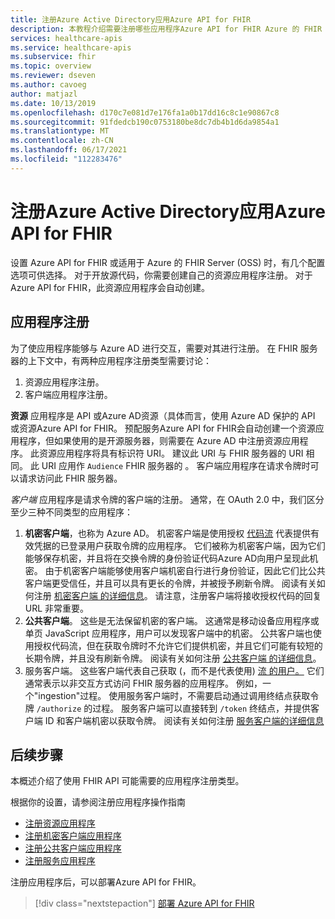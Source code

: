 ```yaml
---
title: 注册Azure Active Directory应用Azure API for FHIR
description: 本教程介绍需要注册哪些应用程序Azure API for FHIR Azure 的 FHIR 服务器。
services: healthcare-apis
ms.service: healthcare-apis
ms.subservice: fhir
ms.topic: overview
ms.reviewer: dseven
ms.author: cavoeg
author: matjazl
ms.date: 10/13/2019
ms.openlocfilehash: d170c7e081d7e176fa1a0b17dd16c8c1e90867c8
ms.sourcegitcommit: 91fdedcb190c0753180be8dc7db4b1d6da9854a1
ms.translationtype: MT
ms.contentlocale: zh-CN
ms.lasthandoff: 06/17/2021
ms.locfileid: "112283476"
---
```

# <a name="register-the-azure-active-directory-apps-for-azure-api-for-fhir"></a>注册Azure Active Directory应用Azure API for FHIR

设置 Azure API for FHIR 或适用于 Azure 的 FHIR Server (OSS) 时，有几个配置选项可供选择。 对于开放源代码，你需要创建自己的资源应用程序注册。 对于Azure API for FHIR，此资源应用程序会自动创建。

## <a name="application-registrations"></a>应用程序注册

为了使应用程序能够与 Azure AD 进行交互，需要对其进行注册。 在 FHIR 服务器的上下文中，有两种应用程序注册类型需要讨论：

1. 资源应用程序注册。
1. 客户端应用程序注册。

**资源** 应用程序是 API 或Azure AD资源（具体而言，使用 Azure AD 保护的 API 或资源Azure API for FHIR。 预配服务Azure API for FHIR会自动创建一个资源应用程序，但如果使用的是开源服务器，则需要在 Azure AD 中注册资源应用程序。 [](register-resource-azure-ad-client-app.md) 此资源应用程序将具有标识符 URI。 建议此 URI 与 FHIR 服务器的 URI 相同。 此 URI 应用作 `Audience` FHIR 服务器的 。 客户端应用程序在请求令牌时可以请求访问此 FHIR 服务器。

*客户端* 应用程序是请求令牌的客户端的注册。 通常，在 OAuth 2.0 中，我们区分至少三种不同类型的应用程序：

1. **机密客户端**，也称为 Azure AD。 机密客户端是使用授权 [代码流](../../active-directory/azuread-dev/v1-protocols-oauth-code.md) 代表提供有效凭据的已登录用户获取令牌的应用程序。 它们被称为机密客户端，因为它们能够保存机密，并且将在交换令牌的身份验证代码Azure AD向用户呈现此机密。 由于机密客户端能够使用客户端机密自行进行身份验证，因此它们比公共客户端更受信任，并且可以具有更长的令牌，并被授予刷新令牌。 阅读有关如何注册 [机密客户端 的详细信息](register-confidential-azure-ad-client-app.md)。 请注意，注册客户端将接收授权代码的回复 URL 非常重要。
1. **公共客户端**。 这些是无法保留机密的客户端。 这通常是移动设备应用程序或单页 JavaScript 应用程序，用户可以发现客户端中的机密。 公共客户端也使用授权代码流，但在获取令牌时不允许它们提供机密，并且它们可能有较短的长期令牌，并且没有刷新令牌。 阅读有关如何注册 [公共客户端 的详细信息](register-public-azure-ad-client-app.md)。
1. 服务客户端。 这些客户端代表自己获取 (，而不是代表使用) [流 的用户。](../../active-directory/azuread-dev/v1-oauth2-client-creds-grant-flow.md) 它们通常表示以非交互方式访问 FHIR 服务器的应用程序。 例如，一个"ingestion"过程。 使用服务客户端时，不需要启动通过调用终结点获取令牌 `/authorize` 的过程。 服务客户端可以直接转到 `/token` 终结点，并提供客户端 ID 和客户端机密以获取令牌。 阅读有关如何注册 [服务客户端的详细信息](register-service-azure-ad-client-app.md)

## <a name="next-steps"></a>后续步骤

本概述介绍了使用 FHIR API 可能需要的应用程序注册类型。

根据你的设置，请参阅注册应用程序操作指南

* [注册资源应用程序](register-resource-azure-ad-client-app.md)
* [注册机密客户端应用程序](register-confidential-azure-ad-client-app.md)
* [注册公共客户端应用程序](register-public-azure-ad-client-app.md)
* [注册服务应用程序](register-service-azure-ad-client-app.md)

注册应用程序后，可以部署Azure API for FHIR。

>[!div class="nextstepaction"]
>[部署 Azure API for FHIR](fhir-paas-powershell-quickstart.md)